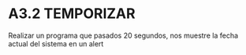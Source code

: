 # A3.2  TEMPORIZAR
Realizar un programa que pasados 20 segundos, nos muestre  la fecha actual del sistema en un alert